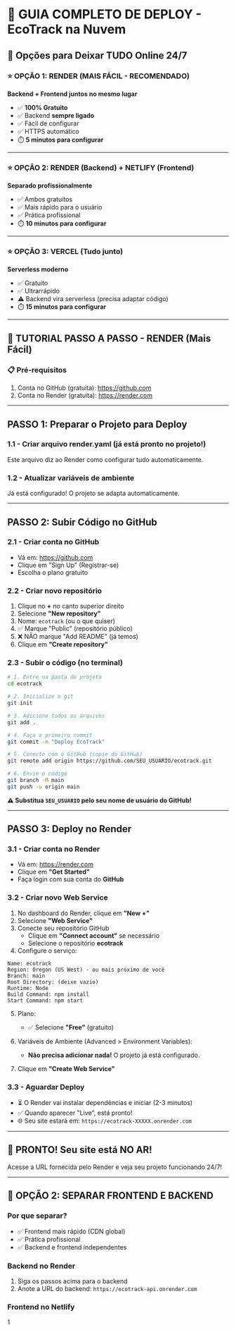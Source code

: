 # 🚀 GUIA COMPLETO DE DEPLOY - EcoTrack na Nuvem

## 🎯 Opções para Deixar TUDO Online 24/7

### ⭐ OPÇÃO 1: RENDER (MAIS FÁCIL - RECOMENDADO)
**Backend + Frontend juntos no mesmo lugar**
- ✅ **100% Gratuito**
- ✅ Backend **sempre ligado**
- ✅ Fácil de configurar
- ✅ HTTPS automático
- ⏱️ **5 minutos para configurar**

---

### ⭐ OPÇÃO 2: RENDER (Backend) + NETLIFY (Frontend)
**Separado profissionalmente**
- ✅ Ambos gratuitos
- ✅ Mais rápido para o usuário
- ✅ Prática profissional
- ⏱️ **10 minutos para configurar**

---

### ⭐ OPÇÃO 3: VERCEL (Tudo junto)
**Serverless moderno**
- ✅ Gratuito
- ✅ Ultrarrápido
- ⚠️ Backend vira serverless (precisa adaptar código)
- ⏱️ **15 minutos para configurar**

---

## 🚀 TUTORIAL PASSO A PASSO - RENDER (Mais Fácil)

### 📋 Pré-requisitos
1. Conta no GitHub (gratuita): https://github.com
2. Conta no Render (gratuita): https://render.com

---

## PASSO 1: Preparar o Projeto para Deploy

### 1.1 - Criar arquivo render.yaml (já está pronto no projeto!)
Este arquivo diz ao Render como configurar tudo automaticamente.

### 1.2 - Atualizar variáveis de ambiente
Já está configurado! O projeto se adapta automaticamente.

---

## PASSO 2: Subir Código no GitHub

### 2.1 - Criar conta no GitHub
- Vá em: https://github.com
- Clique em "Sign Up" (Registrar-se)
- Escolha o plano gratuito

### 2.2 - Criar novo repositório
1. Clique no **+** no canto superior direito
2. Selecione **"New repository"**
3. Nome: `ecotrack` (ou o que quiser)
4. ✅ Marque "Public" (repositório público)
5. ❌ NÃO marque "Add README" (já temos)
6. Clique em **"Create repository"**

### 2.3 - Subir o código (no terminal)

```bash
# 1. Entre na pasta do projeto
cd ecotrack

# 2. Inicialize o git
git init

# 3. Adicione todos os arquivos
git add .

# 4. Faça o primeiro commit
git commit -m "Deploy EcoTrack"

# 5. Conecte com o GitHub (copie do GitHub)
git remote add origin https://github.com/SEU_USUARIO/ecotrack.git

# 6. Envie o código
git branch -M main
git push -u origin main
```

**⚠️ Substitua `SEU_USUARIO` pelo seu nome de usuário do GitHub!**

---

## PASSO 3: Deploy no Render

### 3.1 - Criar conta no Render
- Vá em: https://render.com
- Clique em **"Get Started"**
- Faça login com sua conta do **GitHub**

### 3.2 - Criar novo Web Service
1. No dashboard do Render, clique em **"New +"**
2. Selecione **"Web Service"**
3. Conecte seu repositório GitHub
   - Clique em **"Connect account"** se necessário
   - Selecione o repositório **ecotrack**
4. Configure o serviço:

```
Name: ecotrack
Region: Oregon (US West) - ou mais próximo de você
Branch: main
Root Directory: (deixe vazio)
Runtime: Node
Build Command: npm install
Start Command: npm start
```

5. Plano:
   - ✅ Selecione **"Free"** (gratuito)

6. Variáveis de Ambiente (Advanced > Environment Variables):
   - **Não precisa adicionar nada!** O projeto já está configurado.

7. Clique em **"Create Web Service"**

### 3.3 - Aguardar Deploy
- ⏳ O Render vai instalar dependências e iniciar (2-3 minutos)
- ✅ Quando aparecer "Live", está pronto!
- 🌐 Seu site estará em: `https://ecotrack-XXXXX.onrender.com`

---

## 🎉 PRONTO! Seu site está NO AR!

Acesse a URL fornecida pelo Render e veja seu projeto funcionando 24/7!

---

## 📱 OPÇÃO 2: SEPARAR FRONTEND E BACKEND

### Por que separar?
- ✅ Frontend mais rápido (CDN global)
- ✅ Prática profissional
- ✅ Backend e frontend independentes

### Backend no Render

1. Siga os passos acima para o backend
2. Anote a URL do backend: `https://ecotrack-api.onrender.com`

### Frontend no Netlify

1